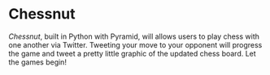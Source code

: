 Chessnut
================

*Chessnut*, built in Python with Pyramid, will allows users to play chess with one another via Twitter. Tweeting your move to your opponent will progress the game and tweet a pretty little graphic of the updated chess board. Let the games begin!